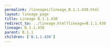 ```yaml
---
permalink: /lineages/lineage_B.1.1.430.html
layout: lineage_page
title: Lineage B.1.1.430
redirect_to: ../lineage.html?lineage=B.1.1.430
lineage: B.1.1.430
parent: B.1.1
children: ['B.1.1.430']
---
```

